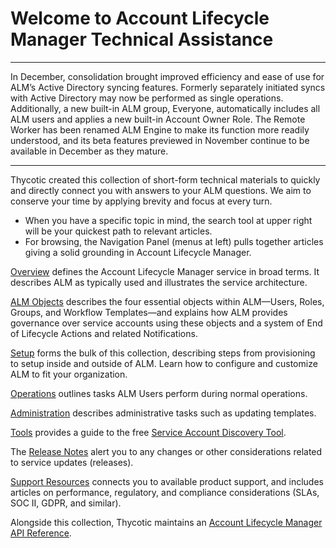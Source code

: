 ﻿[title]: # (ALM Technicals Collection)
[tags]: # (Account Lifecycle Manager,ALM,Active Directory,)
[priority]: # (1)

# Welcome to Account Lifecycle Manager Technical Assistance

---

In December, consolidation brought improved efficiency and ease of use for ALM’s Active Directory syncing features. Formerly separately initiated syncs with Active Directory may now be performed as single operations. Additionally, a new built-in ALM group, Everyone, automatically includes all ALM users and applies a new built-in Account Owner Role. The Remote Worker has been renamed ALM Engine to make its function more readily understood, and its beta features previewed in November continue to be available in December as they mature.

---

Thycotic created this collection of short-form technical materials to quickly and directly connect you with answers to your ALM questions. We aim to conserve your time by applying brevity and focus at every turn.

* When you have a specific topic in mind, the search tool at upper right will be your quickest path to relevant articles.
* For browsing, the Navigation Panel (menus at left) pulls together articles giving a solid grounding in Account Lifecycle Manager.

[Overview](alm-overview/) defines the Account Lifecycle Manager service in broad terms. It describes ALM as typically used and illustrates the service architecture.

[ALM Objects](alm-objects/) describes the four essential objects within ALM—Users, Roles, Groups, and Workflow Templates—and explains how ALM provides governance over service accounts using these objects and a system of End of Lifecycle Actions and related Notifications.

[Setup](get-started/) forms the bulk of this collection, describing steps from provisioning to setup inside and outside of ALM. Learn how to configure and customize ALM to fit your organization.

[Operations](alm-operations/) outlines tasks ALM Users perform during normal operations.

[Administration](alm-admin/) describes administrative tasks such as updating templates.

[Tools](ref-items/) provides a guide to the free [Service Account Discovery Tool](ref-items/discovery-tool/).

The [Release Notes](release-notes.md) alert you to any changes or other considerations related to service updates (releases).

[Support Resources](./support/index.md) connects you to available product support, and includes articles on performance, regulatory, and compliance considerations (SLAs, SOC II, GDPR, and similar).

Alongside this collection, Thycotic maintains an [Account Lifecycle Manager API Reference](https://thycotic.accountlifecyclecloud.com/docs/api-reference).
